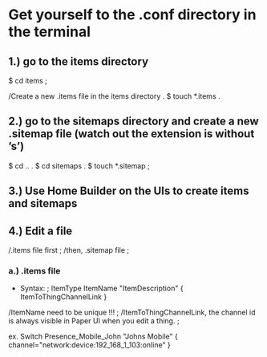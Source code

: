# Get yourself to the .conf directory in the terminal

## 1.) go to the items directory

$ cd items ;

/Create a new .items file in the items directory .
$ touch *.items .


## 2.) go to the sitemaps directory and create a new .sitemap file (watch out the extension is without ’s’)

$ cd .. .
$ cd sitemaps .
$ touch *.sitemap ;



## 3.) Use Home Builder on the UIs to create items and sitemaps



## 4.) Edit a file
/.items file first ;
/then, .sitemap file ;

### a.) .items file

* Syntax: ;
    ItemType     ItemName    "ItemDescription"    <ItemIcon>    { ItemToThingChannelLink }

/ItemName need to be unique !!! ;
/ItemToThingChannelLink, the channel id is always visible in Paper UI when you edit a thing. ;

ex. Switch Presence_Mobile_John "Johns Mobile" <network> { channel="network:device:192_168_1_103:online" }
